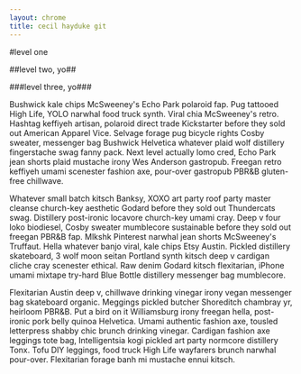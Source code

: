 ```yaml
---
layout: chrome
title: cecil hayduke git
---
```

#level one

##level two, yo##

###level three, yo###

Bushwick kale chips McSweeney's Echo Park polaroid fap. Pug tattooed High Life, YOLO narwhal food truck synth. Viral chia McSweeney's retro. Hashtag keffiyeh artisan, polaroid direct trade Kickstarter before they sold out American Apparel Vice. Selvage forage pug bicycle rights Cosby sweater, messenger bag Bushwick Helvetica whatever plaid wolf distillery fingerstache swag fanny pack. Next level actually lomo cred, Echo Park jean shorts plaid mustache irony Wes Anderson gastropub. Freegan retro keffiyeh umami scenester fashion axe, pour-over gastropub PBR&B gluten-free chillwave.

Whatever small batch kitsch Banksy, XOXO art party roof party master cleanse church-key aesthetic Godard before they sold out Thundercats swag. Distillery post-ironic locavore church-key umami cray. Deep v four loko biodiesel, Cosby sweater mumblecore sustainable before they sold out freegan PBR&B fap. Mlkshk Pinterest narwhal jean shorts McSweeney's Truffaut. Hella whatever banjo viral, kale chips Etsy Austin. Pickled distillery skateboard, 3 wolf moon seitan Portland synth kitsch deep v cardigan cliche cray scenester ethical. Raw denim Godard kitsch flexitarian, iPhone umami mixtape try-hard Blue Bottle distillery messenger bag mumblecore.

Flexitarian Austin deep v, chillwave drinking vinegar irony vegan messenger bag skateboard organic. Meggings pickled butcher Shoreditch chambray yr, heirloom PBR&B. Put a bird on it Williamsburg irony freegan hella, post-ironic pork belly quinoa Helvetica. Umami authentic fashion axe, tousled letterpress shabby chic brunch drinking vinegar. Cardigan fashion axe leggings tote bag, Intelligentsia kogi pickled art party normcore distillery Tonx. Tofu DIY leggings, food truck High Life wayfarers brunch narwhal pour-over. Flexitarian forage banh mi mustache ennui kitsch.
